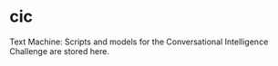 # cic
Text Machine: Scripts and models for the Conversational Intelligence Challenge are stored here. 
